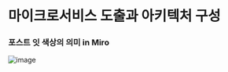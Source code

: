 # 마이크로서비스 도출과 아키텍처 구성
### 포스트 잇 색상의 의미 in Miro
![image](https://github.com/user-attachments/assets/49fbacc4-facb-4fd8-9813-c08e5a7ad60c)
